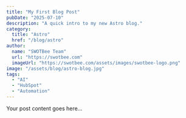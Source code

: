 ```yaml
---
title: "My First Blog Post"
pubDate: "2025-07-10"
description: "A quick intro to my new Astro blog."
category: 
  title: "Astro"
  href: "/blog/astro"
author:
  name: "SWOTBee Team"
  url: "https://swotbee.com"
  imageUrl: "https://swotbee.com/assets/images/swotbee-logo.png"
image: "/assets/blog/astro-blog.jpg"
tags: 
  - "AI"
  - "HubSpot"
  - "Automation"
---
```

Your post content goes here...

